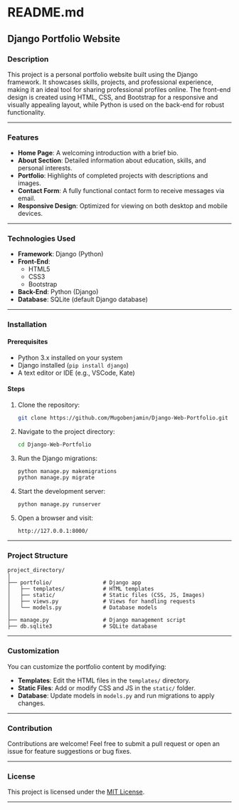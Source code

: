 # README.md

## Django Portfolio Website

### Description
This project is a personal portfolio website built using the Django framework. It showcases skills, projects, and professional experience, making it an ideal tool for sharing professional profiles online. The front-end design is created using HTML, CSS, and Bootstrap for a responsive and visually appealing layout, while Python is used on the back-end for robust functionality.

---

### Features
- **Home Page**: A welcoming introduction with a brief bio.
- **About Section**: Detailed information about education, skills, and personal interests.
- **Portfolio**: Highlights of completed projects with descriptions and images.
- **Contact Form**: A fully functional contact form to receive messages via email.
- **Responsive Design**: Optimized for viewing on both desktop and mobile devices.

---

### Technologies Used
- **Framework**: Django (Python)
- **Front-End**:
  - HTML5
  - CSS3
  - Bootstrap
- **Back-End**: Python (Django)
- **Database**: SQLite (default Django database)

---

### Installation

#### Prerequisites
- Python 3.x installed on your system
- Django installed (`pip install django`)
- A text editor or IDE (e.g., VSCode, Kate)

#### Steps
1. Clone the repository:
   ```bash
   git clone https://github.com/Mugobenjamin/Django-Web-Portfolio.git
   ```

2. Navigate to the project directory:
   ```bash
   cd Django-Web-Portfolio
   ```


3. Run the Django migrations:
   ```bash
   python manage.py makemigrations
   python manage.py migrate
   ```

4. Start the development server:
   ```bash
   python manage.py runserver
   ```

5. Open a browser and visit:
   ```
   http://127.0.0.1:8000/
   ```

---

### Project Structure
```
project_directory/
│
├── portfolio/                # Django app
│   ├── templates/            # HTML templates
│   ├── static/               # Static files (CSS, JS, Images)
│   ├── views.py              # Views for handling requests
│   └── models.py             # Database models
│
├── manage.py                 # Django management script
├── db.sqlite3                # SQLite database
```

---

### Customization
You can customize the portfolio content by modifying:
- **Templates**: Edit the HTML files in the `templates/` directory.
- **Static Files**: Add or modify CSS and JS in the `static/` folder.
- **Database**: Update models in `models.py` and run migrations to apply changes.

---

### Contribution
Contributions are welcome! Feel free to submit a pull request or open an issue for feature suggestions or bug fixes.

---

### License
This project is licensed under the [MIT License](LICENSE).

---

